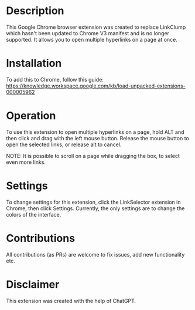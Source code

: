 # Description
This Google Chrome browser extension was created to replace LinkClump which hasn't been updated to Chrome V3 manifest and is no longer supported.
It allows you to open multiple hyperlinks on a page at once.

# Installation
To add this to Chrome, follow this guide:
https://knowledge.workspace.google.com/kb/load-unpacked-extensions-000005962

# Operation
To use this extension to open multiple hyperlinks on a page, hold ALT and then click and drag with the left mouse button. Release the mouse button to open the selected links, or release alt to cancel.

NOTE: It is possible to scroll on a page while dragging the box, to select even more links.

# Settings
To change settings for this extension, click the LinkSelector extension in Chrome, then click Settings.
Currently, the only settings are to change the colors of the interface.

# Contributions
All contributions (as PRs) are welcome to fix issues, add new functionality etc.

# Disclaimer
This extension was created with the help of ChatGPT.
